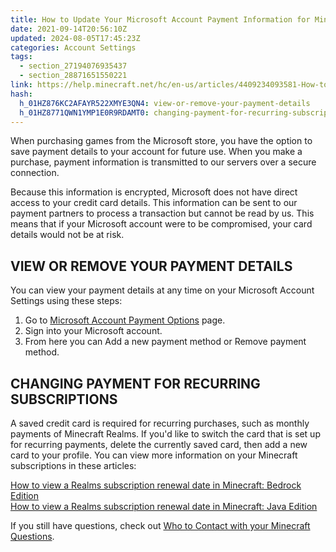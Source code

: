 ```yaml
---
title: How to Update Your Microsoft Account Payment Information for Minecraft
date: 2021-09-14T20:56:10Z
updated: 2024-08-05T17:45:23Z
categories: Account Settings
tags:
  - section_27194076935437
  - section_28871651550221
link: https://help.minecraft.net/hc/en-us/articles/4409234093581-How-to-Update-Your-Microsoft-Account-Payment-Information-for-Minecraft
hash:
  h_01HZ876KC2AFAYR522XMYE3QN4: view-or-remove-your-payment-details
  h_01HZ8771QWN1YMP1E0R9RDAMT0: changing-payment-for-recurring-subscriptions
---
```


When purchasing games from the Microsoft store, you have the option to save payment details to your account for future use. When you make a purchase, payment information is transmitted to our servers over a secure connection.

Because this information is encrypted, Microsoft does not have direct access to your credit card details. This information can be sent to our payment partners to process a transaction but cannot be read by us. This means that if your Microsoft account were to be compromised, your card details would not be at risk.

## VIEW OR REMOVE YOUR PAYMENT DETAILS

You can view your payment details at any time on your Microsoft Account Settings using these steps:

1.  Go to [Microsoft Account Payment Options](https://account.microsoft.com/billing/payments) page.
2.  Sign into your Microsoft account.
3.  From here you can Add a new payment method or Remove payment method.

## CHANGING PAYMENT FOR RECURRING SUBSCRIPTIONS

A saved credit card is required for recurring purchases, such as monthly payments of Minecraft Realms. If you'd like to switch the card that is set up for recurring payments, delete the currently saved card, then add a new card to your profile. You can view more information on your Minecraft subscriptions in these articles:

[How to view a Realms subscription renewal date in Minecraft: Bedrock Edition](../Manage-Realms-Subscriptions/How-to-View-a-Realms-Subscription-Renewal-Date-for-Minecraft-Bedrock-Edition.md)  
[How to view a Realms subscription renewal date in Minecraft: Java Edition](../Manage-Realms-Subscriptions/How-to-View-a-Realms-Subscription-Renewal-Date-for-Minecraft-Java-Edition.md)

  
If you still have questions, check out [Who to Contact with your Minecraft Questions](../Performance-Troubleshooting/Who-to-contact-with-your-Minecraft-support-questions.md).
